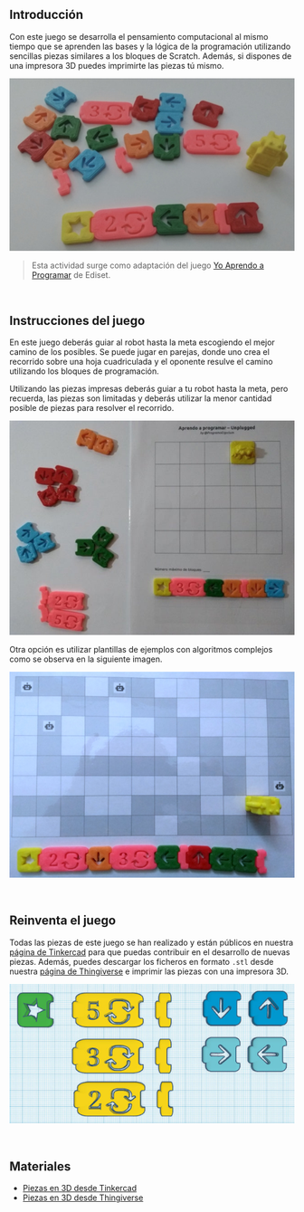 ## Introducción

Con este juego se desarrolla el pensamiento computacional al mismo tiempo que se aprenden las bases y la lógica de la programación utilizando sencillas piezas similares a los bloques de Scratch. Además, si dispones de una impresora 3D puedes imprimirte las piezas tú mismo.

![](img/piezas.jpg "Aprendo a programar")

> Esta actividad surge como adaptación del juego [Yo Aprendo a Programar](https://www.diset.com/index.php?id_product=1848&controller=product) de Ediset.



<br />



## Instrucciones del juego

En este juego deberás guiar al robot hasta la meta escogiendo el mejor camino de los posibles. Se puede jugar en parejas, donde uno crea el recorrido sobre una hoja cuadriculada y el oponente resulve el camino utilizando los bloques de programación.

Utilizando las piezas impresas deberás guiar a tu robot hasta la meta, pero recuerda, las piezas son limitadas y deberás utilizar la menor cantidad posible de piezas para resolver el recorrido.

![](img/plantilla.jpg "Plantilla de ejemplo")

Otra opción es utilizar plantillas de ejemplos con algoritmos complejos como se observa en la siguiente imagen. 

![](img/algoritmos.jpg "Plantilla con algoritmos")



<br />


## Reinventa el juego

Todas las piezas de este juego se han realizado y están públicos en nuestra [página de Tinkercad](https://www.tinkercad.com/things/jymUyJb4dug) para que puedas contribuir en el desarrollo de nuevas piezas. Además, puedes descargar los ficheros en formato `.stl` desde nuestra [página de Thingiverse](https://www.thingiverse.com/thing:3911302) e imprimir las piezas con una impresora 3D.

![](img/tinkercad.jpg "Piezas en Tinkercad")



<br />



## Materiales

- [Piezas en 3D desde Tinkercad](https://www.tinkercad.com/things/jymUyJb4dug)
- [Piezas en 3D desde Thingiverse](https://www.thingiverse.com/thing:3911302)
